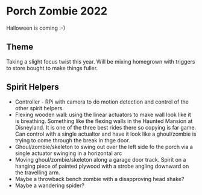 # Porch Zombie 2022
Halloween is coming :-)
## Theme
Taking a slight focus twist this year.  Will be mixing homegrown with triggers to store bought to make things fuller.  
## Spirit Helpers
- Controller - RPi with camera to do motion detection and control of the other spirit helpers.
- Flexing wooden wall: using the linear actuators to make wall look like it is breathing. Something like the flexing walls in the Haunted Mansion at Disneyland.  It is one of the three best rides there so copying is far game. Can control with a single actualtor and have it look like a ghoul/zombie is trying to come through the break in thge door.
- Ghoul/zombie/skeleton to swing out over the left side fo the porch via a single actuator swinging in a horizontal arc
- Moving ghoul/zombie/skeleton along a garage door track.  Spirit on a hanging piece of painted plywood with a strobe angling downward on the travelling arm.
- Maybe a throwback bench zombie with a disapproving head shake?
- Maybe a wandering spider?
